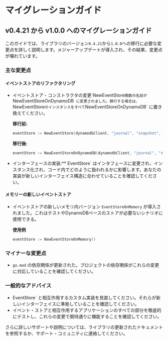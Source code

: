 # マイグレーションガイド

## v0.4.21 から v1.0.0 へのマイグレーションガイド

このガイドでは、ライブラリのバージョン`0.4.21`から`1.0.0`への移行に必要な変更点を詳しく説明します。メジャーアップデートが導入され、その結果、変更点が壊れています。

### 主な変更点

#### イベントストアのリファクタリング

- イベントストア・コンストラクタの変更
  NewEventStore` 関数の名前が `NewEventStoreOnDynamoDB` に変更されました。移行する場合は、`NewEventStore` のインスタンスをすべて `NewEventStoreOnDynamoDB` に置き換えてください。

  **移行前:**
  ```go
  eventStore := NewEventStore(dynamodbClient, "journal", "snapshot", ...)
  ```

  **移行後:**
  ```go
  eventStore := NewEventStoreOnDynamoDB(dynamodbClient, "journal", "snapshot", ...)
  ```

- インターフェースの実装:**
  EventStore` はインタフェースに変更され、インスタンス化され、コード内でどのように扱われるかに影響します。あなたの実装が新しいインターフェイス構造に合わせていることを確認してください。

#### メモリーの新しいイベントストア

- イベントストアの新しいメモリ内バージョン `EventStoreOnMemory` が導入されました。これはテストやDynamoDBベースのストアが必要ないシナリオに使用できる。

  **使用例**
  ```go
  eventStore := NewEventStoreOnMemory()
  ```

### マイナーな変更点

- `go.mod` の依存関係が更新された。プロジェクトの依存関係がこれらの変更に対応していることを確認してください。

### 一般的なアドバイス

- EventStore` と相互作用するカスタム実装を見直してください。それらが新しいインターフェイスに準拠していることを確認してください。
- イベント・ストアと相互作用するアプリケーションのすべての部分を徹底的にテストし、これらの変更で期待通りに機能することを確認してください。

さらに詳しいサポートや説明については、ライブラリの更新されたドキュメントを参照するか、サポート・コミュニティに連絡してください。
